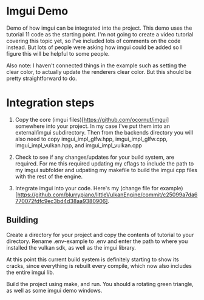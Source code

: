 # Imgui Demo

Demo of how imgui can be integrated into the project. This demo uses the tutorial 11 code as the starting point. I'm not going to
create a video tutorial covering this topic yet, so I've included lots of comments on the code instead. But lots of people were
asking how imgui could be added so I figure this will be helpful to some people.

Also note: I haven't connected things in the example such as setting the clear color, to actually update the renderers clear color. But this
should be pretty straightforward to do.

# Integration steps

1. Copy the core (imgui files)[https://github.com/ocornut/imgui] somewhere into your project. In my case I've put them into an external/imgui subdirectory. Then from the backends directory you will also need to copy imgui_impl_glfw.hpp, imgui_impl_glfw.cpp, imgui_impl_vulkan.hpp, and imgui_impl_vulkan.cpp

2. Check to see if any changes/updates for your build system, are required. For me this required updating my cflags to include the path to my imgui subfolder and udpating my makefile to build the imgui cpp files with the rest of the engine.

3. Integrate imgui into your code. Here's my  (change file for example)[https://github.com/blurrypiano/littleVulkanEngine/commit/c25099a7da6770072fdfc9ec3bd4d38aa9380906].


## Building

Create a directory for your project and copy the contents of tutorial to your directory. Rename .env-example to .env and enter the path to where you installed the vulkan sdk, as well as the imgui library.

At this point this current build system is definitely starting to show its cracks, since everything is rebuilt every compile, which now also includes the entire imgui lib.

Build the project using make, and run. You should a rotating green triangle, as well as some imgui demo windows.
